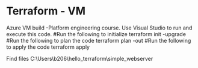# Terraform - VM
Azure VM build -Platform engineering course.
Use Visual Studio to run and execute this code.
#Run the following to initialize 
terraform init -upgrade
#Run the following to plan the code
terraform plan -out
#Run the following to apply the code
terraform apply


Find files
C:\Users\b206\hello_terraform\simple_webserver
